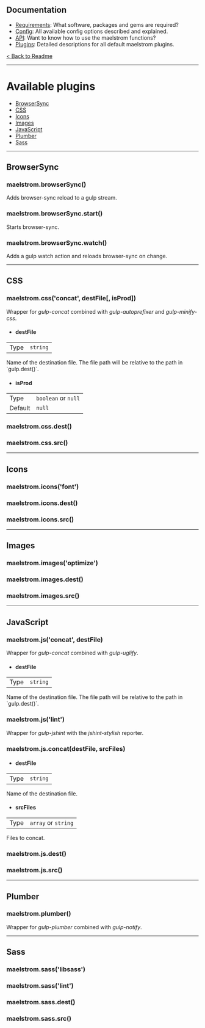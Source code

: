 ## Documentation
- [Requirements][docs-requirements]: What software, packages and gems are required?
- [Config][docs-config]: All available config options described and explained.
- [API][docs-api]: Want to know how to use the maelstrom functions?
- [Plugins][docs-plugins]: Detailed descriptions for all default maelstrom plugins.

[< Back to Readme](../README.md)

--------------------------------------------------------------------------------


# Available plugins
- [BrowserSync][plugin-browserSync]
- [CSS][plugin-css]
- [Icons][plugin-icons]
- [Images][plugin-images]
- [JavaScript][plugin-js]
- [Plumber][plugin-plumber]
- [Sass][plugin-sass]


--------------------------------------------------------------------------------
## BrowserSync

### maelstrom.browserSync()
Adds browser-sync reload to a gulp stream.

### maelstrom.browserSync.start()
Starts browser-sync.

### maelstrom.browserSync.watch()
Adds a gulp watch action and reloads browser-sync on change.


--------------------------------------------------------------------------------
## CSS

### maelstrom.css('concat', destFile[, isProd])
Wrapper for _gulp-concat_ combined with _gulp-autoprefixer_ and _gulp-minify-css_.

- <h4>destFile</h4>
<table>
<tr><td>Type</td><td><code>string</code></td></tr>
</table>
Name of the destination file. The file path will be relative to the path in `gulp.dest()`.

- <h4>isProd</h4>
<table>
<tr><td>Type</td><td><code>boolean</code> or <code>null</code></td></tr>
<tr><td>Default</td><td><code>null</code></td></tr>
</table>

### maelstrom.css.dest()
### maelstrom.css.src()

--------------------------------------------------------------------------------
## Icons

### maelstrom.icons('font')
### maelstrom.icons.dest()
### maelstrom.icons.src()

--------------------------------------------------------------------------------
## Images

### maelstrom.images('optimize')
### maelstrom.images.dest()
### maelstrom.images.src()

--------------------------------------------------------------------------------
## JavaScript

### maelstrom.js('concat', destFile)
Wrapper for _gulp-concat_ combined with _gulp-uglify_.

- <h4>destFile</h4>
<table>
<tr><td>Type</td><td><code>string</code></td></tr>
</table>
Name of the destination file. The file path will be relative to the path in `gulp.dest()`.

### maelstrom.js('lint')
Wrapper for _gulp-jshint_ with the _jshint-stylish_ reporter.

### maelstrom.js.concat(destFile, srcFiles)

- <h4>destFile</h4>
<table>
<tr><td>Type</td><td><code>string</code></td></tr>
</table>
Name of the destination file.

- <h4>srcFiles</h4>
<table>
<tr><td>Type</td><td><code>array</code> or <code>string</code></td></tr>
</table>
Files to concat.

### maelstrom.js.dest()
### maelstrom.js.src()


--------------------------------------------------------------------------------
## Plumber

### maelstrom.plumber()
Wrapper for _gulp-plumber_ combined with _gulp-notify_.

--------------------------------------------------------------------------------
## Sass

### maelstrom.sass('libsass')
### maelstrom.sass('lint')
### maelstrom.sass.dest()
### maelstrom.sass.src()


[plugin-browserSync]: #browsersync
[plugin-css]: #css
[plugin-icons]: #icons
[plugin-images]: #images
[plugin-js]: #javascript
[plugin-plumber]: #plumber
[plugin-sass]: #sass

[docs-requirements]: requirements.md
[docs-config]: config.md
[docs-api]: api.md
[docs-plugins]: plugins.md
[docs-tasks]: tasks.md
